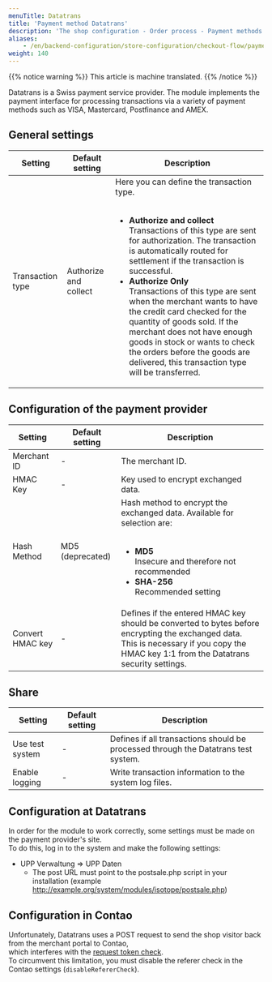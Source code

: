 ```yaml
---
menuTitle: Datatrans
title: 'Payment method Datatrans'
description: 'The shop configuration - Order process - Payment methods - Datatrans.'
aliases:
    - /en/backend-configuration/store-configuration/checkout-flow/payment-methods/payment-method-datatrans/
weight: 140
---
```


{{% notice warning %}}
This article is machine translated.
{{% /notice %}}

Datatrans is a Swiss payment service provider. The module implements the payment interface for processing transactions via a variety of payment methods such as VISA, Mastercard, Postfinance and AMEX.

## General settings

<table>
<thead>
    <tr>
        <th>Setting</th>
        <th>Default setting</th>
        <th>Description</th>
    </tr>
</thead>
<tbody>
    <tr>
        <td>Transaction type</td>
        <td>Authorize and collect</td>
        <td>Here you can define the transaction type.<br><br>
            <ul>
            <li><strong>Authorize and collect</strong><br>
            Transactions of this type are sent for authorization. The transaction is automatically routed for settlement if the transaction is successful.</li>
            <li><strong>Authorize Only</strong><br>
            Transactions of this type are sent when the merchant wants to have the credit card checked for the quantity of goods sold. If the merchant does not have enough goods in stock or wants to check the orders before the goods are delivered, this transaction type will be transferred.</li>
            </ul>
        </td>
    </tr>
</tbody>
</table>

## Configuration of the payment provider

<table>
<thead>
    <tr>
        <th>Setting</th>
        <th>Default setting</th>
        <th>Description</th>
    </tr>
</thead>
<tbody>
    <tr>
        <td>Merchant ID</td>
        <td>-</td>
        <td>The merchant ID.</td>
    </tr>
    <tr>
        <td>HMAC Key</td>
        <td>-</td>
        <td>Key used to encrypt exchanged data.</td>
    </tr>
    <tr>
        <td>Hash Method</td>
        <td>MD5 (deprecated)</td>
        <td>Hash method to encrypt the exchanged data. Available for selection are:<br><br>
            <ul>
                <li><strong>MD5</strong><br>Insecure and therefore not recommended</li>
                <li><strong>SHA-256</strong><br>Recommended setting</li>
            </ul>
        </td>
    </tr>
    <tr>
        <td>Convert HMAC key</td>
        <td>-</td>
        <td>Defines if the entered HMAC key should be converted to bytes before encrypting the exchanged data. This is necessary if you copy the HMAC key 1:1 from the Datatrans security settings.</td>
    </tr>
</tbody>
</table>

## Share

|     Setting     | Default setting |                                    Description                                     |
|-----------------|-----------------|------------------------------------------------------------------------------------|
| Use test system | -               | Defines if all transactions should be processed through the Datatrans test system. |
| Enable logging  | -               | Write transaction information to the system log files.                             |


## Configuration at Datatrans

In order for the module to work correctly, some settings must be made on the payment provider's site.  
To do this, log in to the system and make the following settings:

 - UPP Verwaltung => UPP Daten
    - The post URL must point to the postsale.php script in your installation (example <http://example.org/system/modules/isotope/postsale.php>)


## Configuration in Contao

Unfortunately, Datatrans uses a POST request to send the shop visitor back from the merchant portal to Contao,  
 which interferes with the [request token check](https://docs.contao.org/dev/framework/request-tokens/).  
 To circumvent this limitation, you must disable the referer check in the Contao settings (`disableRefererCheck`).
